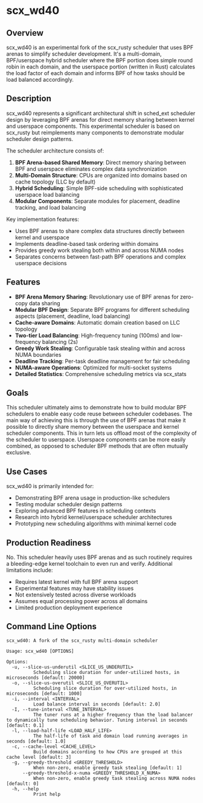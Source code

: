 # scx_wd40

## Overview

scx_wd40 is an experimental fork of the scx_rusty scheduler that uses BPF arenas to simplify scheduler development. It's a multi-domain, BPF/userspace hybrid scheduler where the BPF portion does simple round robin in each domain, and the userspace portion (written in Rust) calculates the load factor of each domain and informs BPF of how tasks should be load balanced accordingly.

## Description

scx_wd40 represents a significant architectural shift in sched_ext scheduler design by leveraging BPF arenas for direct memory sharing between kernel and userspace components. This experimental scheduler is based on scx_rusty but reimplements many components to demonstrate modular scheduler design patterns.

The scheduler architecture consists of:

1. **BPF Arena-based Shared Memory**: Direct memory sharing between BPF and userspace eliminates complex data synchronization
2. **Multi-Domain Structure**: CPUs are organized into domains based on cache topology (LLC by default)
3. **Hybrid Scheduling**: Simple BPF-side scheduling with sophisticated userspace load balancing
4. **Modular Components**: Separate modules for placement, deadline tracking, and load balancing

Key implementation features:
- Uses BPF arenas to share complex data structures directly between kernel and userspace
- Implements deadline-based task ordering within domains
- Provides greedy work stealing both within and across NUMA nodes
- Separates concerns between fast-path BPF operations and complex userspace decisions

## Features

- **BPF Arena Memory Sharing**: Revolutionary use of BPF arenas for zero-copy data sharing
- **Modular BPF Design**: Separate BPF programs for different scheduling aspects (placement, deadline, load balancing)
- **Cache-aware Domains**: Automatic domain creation based on LLC topology
- **Two-tier Load Balancing**: High-frequency tuning (100ms) and low-frequency balancing (2s)
- **Greedy Work Stealing**: Configurable task stealing within and across NUMA boundaries
- **Deadline Tracking**: Per-task deadline management for fair scheduling
- **NUMA-aware Operations**: Optimized for multi-socket systems
- **Detailed Statistics**: Comprehensive scheduling metrics via scx_stats

## Goals

This scheduler ultimately aims to demonstrate how to build modular BPF schedulers to enable easy code reuse between scheduler codebases. The main way of achieving this is through the use of BPF arenas that make it possible to directly share memory between the userspace and kernel scheduler components. This in turn lets us offload most of the complexity of the scheduler to userspace. Userspace components can be more easily combined, as opposed to scheduler BPF methods that are often mutually exclusive.

## Use Cases

scx_wd40 is primarily intended for:
- Demonstrating BPF arena usage in production-like schedulers
- Testing modular scheduler design patterns
- Exploring advanced BPF features in scheduling contexts
- Research into hybrid kernel/userspace scheduler architectures
- Prototyping new scheduling algorithms with minimal kernel code

## Production Readiness

No. This scheduler heavily uses BPF arenas and as such routinely requires a bleeding-edge kernel toolchain to even run and verify. Additional limitations include:
- Requires latest kernel with full BPF arena support
- Experimental features may have stability issues
- Not extensively tested across diverse workloads
- Assumes equal processing power across all domains
- Limited production deployment experience

## Command Line Options

```
scx_wd40: A fork of the scx_rusty multi-domain scheduler

Usage: scx_wd40 [OPTIONS]

Options:
  -u, --slice-us-underutil <SLICE_US_UNDERUTIL>
          Scheduling slice duration for under-utilized hosts, in microseconds [default: 20000]
  -o, --slice-us-overutil <SLICE_US_OVERUTIL>
          Scheduling slice duration for over-utilized hosts, in microseconds [default: 1000]
  -i, --interval <INTERVAL>
          Load balance interval in seconds [default: 2.0]
  -I, --tune-interval <TUNE_INTERVAL>
          The tuner runs at a higher frequency than the load balancer to dynamically tune scheduling behavior. Tuning interval in seconds [default: 0.1]
  -l, --load-half-life <LOAD_HALF_LIFE>
          The half-life of task and domain load running averages in seconds [default: 1.0]
  -c, --cache-level <CACHE_LEVEL>
          Build domains according to how CPUs are grouped at this cache level [default: 3]
  -g, --greedy-threshold <GREEDY_THRESHOLD>
          When non-zero, enable greedy task stealing [default: 1]
      --greedy-threshold-x-numa <GREEDY_THRESHOLD_X_NUMA>
          When non-zero, enable greedy task stealing across NUMA nodes [default: 0]
  -h, --help
          Print help
```
